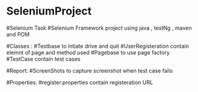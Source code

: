 # SeleniumProject
#Selenium Task
#Selenium Framework project using java , testNg , maven and POM

#Classes : 
#Testbase to intiate drive and quit
#UserRegisteration contain elemnt of page and method used
#Pagebase to use page factory
#TestCase contain test cases

#Report:
#ScreenShots to capture screenshot when test case fails

#Properties:
#register.properties contain registeration URL


